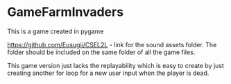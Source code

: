 # GameFarmInvaders
This is a game created in pygame

https://github.com/Eusugii/CSEL2L - link for the sound assets folder. The folder should be included on the same folder of all the game files.

This game version just lacks the replayability which is easy to create by just creating another for loop for a new user input when the player is dead.
